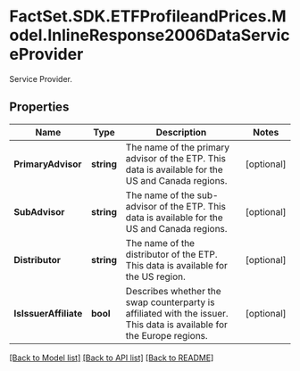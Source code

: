# FactSet.SDK.ETFProfileandPrices.Model.InlineResponse2006DataServiceProvider
Service Provider.

## Properties

Name | Type | Description | Notes
------------ | ------------- | ------------- | -------------
**PrimaryAdvisor** | **string** | The name of the primary advisor of the ETP. This data is available for the US and Canada regions. | [optional] 
**SubAdvisor** | **string** | The name of the sub-advisor of the ETP. This data is available for the US and Canada regions. | [optional] 
**Distributor** | **string** | The name of the distributor of the ETP. This data is available for the US region. | [optional] 
**IsIssuerAffiliate** | **bool** | Describes whether the swap counterparty is affiliated with the issuer. This data is available for the Europe regions. | [optional] 

[[Back to Model list]](../README.md#documentation-for-models) [[Back to API list]](../README.md#documentation-for-api-endpoints) [[Back to README]](../README.md)

